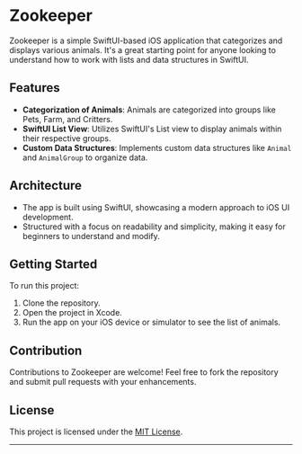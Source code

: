 # Zookeeper

Zookeeper is a simple SwiftUI-based iOS application that categorizes and displays various animals. It's a great starting point for anyone looking to understand how to work with lists and data structures in SwiftUI.

## Features
- **Categorization of Animals**: Animals are categorized into groups like Pets, Farm, and Critters.
- **SwiftUI List View**: Utilizes SwiftUI's List view to display animals within their respective groups.
- **Custom Data Structures**: Implements custom data structures like `Animal` and `AnimalGroup` to organize data.

## Architecture
- The app is built using SwiftUI, showcasing a modern approach to iOS UI development.
- Structured with a focus on readability and simplicity, making it easy for beginners to understand and modify.

## Getting Started
To run this project:
1. Clone the repository.
2. Open the project in Xcode.
3. Run the app on your iOS device or simulator to see the list of animals.

## Contribution
Contributions to Zookeeper are welcome! Feel free to fork the repository and submit pull requests with your enhancements.

## License
This project is licensed under the [MIT License](LICENSE).

---
